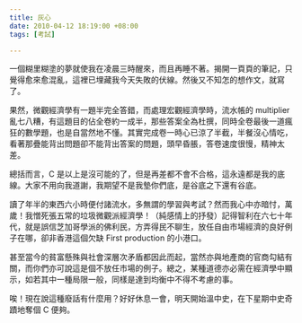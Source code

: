 ```yaml
---
title: 灰心
date: 2010-04-12 18:19:00 +08:00
tags: [考試]

---
```


 一個糊里糊塗的夢就使我在凌晨三時醒來，而且再睡不著。揭開一頁頁的筆記，只覺得愈來愈混亂，這裡已埋藏我今天失敗的伏線。然後又不知怎的想作文，就寫了。  
  
 果然，微觀經濟學有一題半完全答錯，而處理宏觀經濟學時，流水帳的 multiplier 亂七八糟，有這題目的佔全卷約一成半，那些答案全為杜撰，同時全卷最後一道瘋狂的數學題，也是自當然地不懂。其實完成卷一時心已涼了半截，半餐沒心情吃，看著那疊能背出問題卻不能背出答案的問題，頭早昏脹，答卷速度很慢，精神太差。  
  
 總括而言，C 是以上是沒可能的了，但是再差都不會不合格，這永遠都是我的底線。大家不用向我道謝，我期望不是我墊你們底，是谷底之下還有谷底。  
  
 讀了年半的東西六小時便付諸流水，多無謂的學習與考試？然而我心中亦暗忖，萬歲！我憎死張五常的垃圾微觀派經濟學！（純感情上的抒發）記得智利在六七十年代，就是誤信芝加哥學派的佛利民，方弄得民不聊生，放任自由市場經濟的良好例子在哪，卻非香港這個欠缺 First production 的小港口。  
  
 甚至當今的貧富懸殊與社會深層次矛盾都因此而起，當然亦與地產商的官商勾結有關，而你們亦可說這是個不放任市場的例子。總之，某種道德亦必需在經濟學中顯示，如若其中一種局限一般，同樣是達到均衡中不得不考慮的事。  
  
 唉！現在說這種廢話有什麼用？好好休息一會，明天開始溫中史，在下星期中史奇蹟地奪個 C 便夠。
